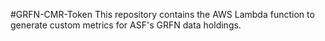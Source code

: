 #GRFN-CMR-Token
This repository contains the AWS Lambda function to generate custom metrics for ASF's GRFN data holdings.